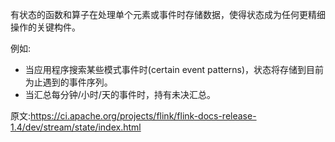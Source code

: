 有状态的函数和算子在处理单个元素或事件时存储数据，使得状态成为任何更精细操作的关键构件。

例如:

- 当应用程序搜索某些模式事件时(certain event patterns)，状态将存储到目前为止遇到的事件序列。
- 当汇总每分钟/小时/天的事件时，持有未决汇总。


























原文:https://ci.apache.org/projects/flink/flink-docs-release-1.4/dev/stream/state/index.html
